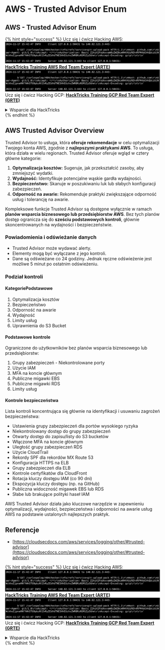 # AWS - Trusted Advisor Enum

## AWS - Trusted Advisor Enum

{% hint style="success" %}
Ucz się i ćwicz Hacking AWS:<img src="../../../../.gitbook/assets/image (1).png" alt="" data-size="line">[**HackTricks Training AWS Red Team Expert (ARTE)**](https://training.hacktricks.xyz/courses/arte)<img src="../../../../.gitbook/assets/image (1).png" alt="" data-size="line">\
Ucz się i ćwicz Hacking GCP: <img src="../../../../.gitbook/assets/image (2).png" alt="" data-size="line">[**HackTricks Training GCP Red Team Expert (GRTE)**<img src="../../../../.gitbook/assets/image (2).png" alt="" data-size="line">](https://training.hacktricks.xyz/courses/grte)

<details>

<summary>Wsparcie dla HackTricks</summary>

* Sprawdź [**plany subskrypcyjne**](https://github.com/sponsors/carlospolop)!
* **Dołącz do** 💬 [**grupy Discord**](https://discord.gg/hRep4RUj7f) lub [**grupy telegram**](https://t.me/peass) lub **śledź** nas na **Twitterze** 🐦 [**@hacktricks\_live**](https://twitter.com/hacktricks\_live)**.**
* **Podziel się sztuczkami hackingowymi, przesyłając PR-y do** [**HackTricks**](https://github.com/carlospolop/hacktricks) i [**HackTricks Cloud**](https://github.com/carlospolop/hacktricks-cloud) repozytoriów github.

</details>
{% endhint %}

## AWS Trusted Advisor Overview

Trusted Advisor to usługa, która **oferuje rekomendacje** w celu optymalizacji Twojego konta AWS, zgodnie z **najlepszymi praktykami AWS**. To usługa, która działa w wielu regionach. Trusted Advisor oferuje wgląd w cztery główne kategorie:

1. **Optymalizacja kosztów:** Sugeruje, jak przekształcić zasoby, aby zmniejszyć wydatki.
2. **Wydajność:** Identyfikuje potencjalne wąskie gardła wydajności.
3. **Bezpieczeństwo:** Skanuje w poszukiwaniu luk lub słabych konfiguracji zabezpieczeń.
4. **Odporność na awarie:** Rekomenduje praktyki zwiększające odporność usług i tolerancję na awarie.

Kompleksowe funkcje Trusted Advisor są dostępne wyłącznie w ramach **planów wsparcia biznesowego lub przedsiębiorstw AWS**. Bez tych planów dostęp ogranicza się do **sześciu podstawowych kontroli**, głównie skoncentrowanych na wydajności i bezpieczeństwie.

### Powiadomienia i odświeżanie danych

* Trusted Advisor może wydawać alerty.
* Elementy mogą być wyłączane z jego kontroli.
* Dane są odświeżane co 24 godziny. Jednak ręczne odświeżenie jest możliwe 5 minut po ostatnim odświeżeniu.

### **Podział kontroli**

#### KategoriePodstawowe

1. Optymalizacja kosztów
2. Bezpieczeństwo
3. Odporność na awarie
4. Wydajność
5. Limity usług
6. Uprawnienia do S3 Bucket

#### Podstawowe kontrole

Ograniczone do użytkowników bez planów wsparcia biznesowego lub przedsiębiorstw:

1. Grupy zabezpieczeń - Niekontrolowane porty
2. Użycie IAM
3. MFA na koncie głównym
4. Publiczne migawki EBS
5. Publiczne migawki RDS
6. Limity usług

#### Kontrole bezpieczeństwa

Lista kontroli koncentrująca się głównie na identyfikacji i usuwaniu zagrożeń bezpieczeństwa:

* Ustawienia grupy zabezpieczeń dla portów wysokiego ryzyka
* Niekontrolowany dostęp do grupy zabezpieczeń
* Otwarty dostęp do zapisu/listy do S3 bucketów
* Włączone MFA na koncie głównym
* Uległość grupy zabezpieczeń RDS
* Użycie CloudTrail
* Rekordy SPF dla rekordów MX Route 53
* Konfiguracja HTTPS na ELB
* Grupy zabezpieczeń dla ELB
* Kontrole certyfikatów dla CloudFront
* Rotacja kluczy dostępu IAM (co 90 dni)
* Ekspozycja kluczy dostępu (np. na GitHub)
* Publiczna widoczność migawek EBS lub RDS
* Słabe lub brakujące polityki haseł IAM

AWS Trusted Advisor działa jako kluczowe narzędzie w zapewnieniu optymalizacji, wydajności, bezpieczeństwa i odporności na awarie usług AWS na podstawie ustalonych najlepszych praktyk.

## **Referencje**

* [https://cloudsecdocs.com/aws/services/logging/other/#trusted-advisor](https://cloudsecdocs.com/aws/services/logging/other/#trusted-advisor)

{% hint style="success" %}
Ucz się i ćwicz Hacking AWS:<img src="../../../../.gitbook/assets/image (1).png" alt="" data-size="line">[**HackTricks Training AWS Red Team Expert (ARTE)**](https://training.hacktricks.xyz/courses/arte)<img src="../../../../.gitbook/assets/image (1).png" alt="" data-size="line">\
Ucz się i ćwicz Hacking GCP: <img src="../../../../.gitbook/assets/image (2).png" alt="" data-size="line">[**HackTricks Training GCP Red Team Expert (GRTE)**<img src="../../../../.gitbook/assets/image (2).png" alt="" data-size="line">](https://training.hacktricks.xyz/courses/grte)

<details>

<summary>Wsparcie dla HackTricks</summary>

* Sprawdź [**plany subskrypcyjne**](https://github.com/sponsors/carlospolop)!
* **Dołącz do** 💬 [**grupy Discord**](https://discord.gg/hRep4RUj7f) lub [**grupy telegram**](https://t.me/peass) lub **śledź** nas na **Twitterze** 🐦 [**@hacktricks\_live**](https://twitter.com/hacktricks\_live)**.**
* **Podziel się sztuczkami hackingowymi, przesyłając PR-y do** [**HackTricks**](https://github.com/carlospolop/hacktricks) i [**HackTricks Cloud**](https://github.com/carlospolop/hacktricks-cloud) repozytoriów github.

</details>
{% endhint %}
